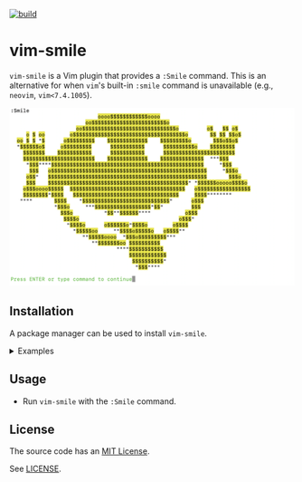[![build][badge_thumbnail]][badge_link]

# vim-smile

`vim-smile` is a Vim plugin that provides a `:Smile` command. This is an
alternative for when `vim`'s built-in `:smile` command is unavailable
(e.g., `neovim`, `vim<7.4.1005`).

<img src="screenshot.png?raw=true" width="640"/>

## Installation

A package manager can be used to install `vim-smile`.
<details><summary>Examples</summary><br>

* [Vim8 packages][vim8pack]:
  - `git clone https://github.com/dstein64/vim-smile ~/.vim/pack/plugins/start/vim-smile`
* [Vundle][vundle]:
  - Add `Plugin 'dstein64/vim-smile'` to `~/.vimrc`
  - `:PluginInstall` or `$ vim +PluginInstall +qall`
* [Pathogen][pathogen]:
  - `git clone --depth=1 https://github.com/dstein64/vim-smile ~/.vim/bundle/vim-smile`
* [vim-plug][vimplug]:
  - Add `Plug 'dstein64/vim-smile'` to `~/.vimrc`
  - `:PlugInstall` or `$ vim +PlugInstall +qall`
* [dein.vim][dein]:
  - Add `call dein#add('dstein64/vim-smile')` to `~/.vimrc`
  - `:call dein#install()`
* [NeoBundle][neobundle]:
  - Add `NeoBundle 'dstein64/vim-smile'` to `~/.vimrc`
  - Re-open vim or execute `:source ~/.vimrc`

</details>

## Usage

* Run `vim-smile` with the `:Smile` command.

License
-------

The source code has an [MIT License](https://en.wikipedia.org/wiki/MIT_License).

See [LICENSE](LICENSE).

[badge_link]: https://github.com/dstein64/vim-smile/actions/workflows/build.yml
[badge_thumbnail]: https://github.com/dstein64/vim-smile/actions/workflows/build.yml/badge.svg
[dein]: https://github.com/Shougo/dein.vim
[neobundle]: https://github.com/Shougo/neobundle.vim
[pathogen]: https://github.com/tpope/vim-pathogen
[vim8pack]: http://vimhelp.appspot.com/repeat.txt.html#packages
[vimplug]: https://github.com/junegunn/vim-plug
[vundle]: https://github.com/gmarik/vundle
